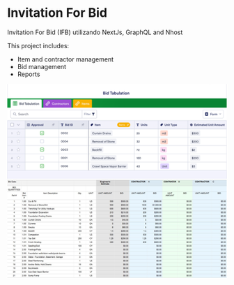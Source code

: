 # Invitation For Bid
Invitation For Bid (IFB) utilizando NextJs, GraphQL and Nhost

This project includes:
- Item and contractor management
- Bid management
- Reports

![](https://github.com/renatosans/biddingNEXT/blob/main/public/images/bidding2.png)
![](https://github.com/renatosans/biddingNEXT/blob/main/public/images/bidding3.png)
